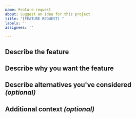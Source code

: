 ```yaml
---
name: Feature request
about: Suggest an idea for this project
title: "[FEATURE REQUEST] "
labels: ''
assignees: ''

---
```


## Describe the feature


## Describe why you want the feature


## Describe alternatives you've considered *(optional)*


## Additional context *(optional)*
